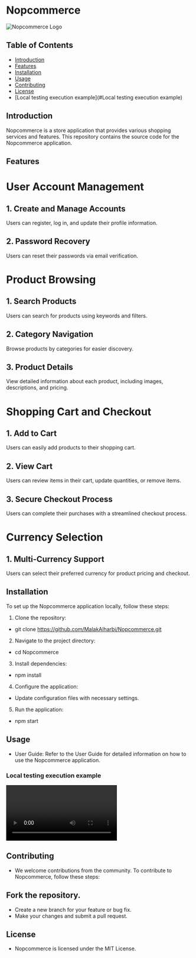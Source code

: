 # Nopcommerce

![Nopcommerce Logo](https://awesomeqa.com/ui/image/catalog/opencart-logo.png)

## Table of Contents

- [Introduction](#introduction)
- [Features](#features)
- [Installation](#installation)
- [Usage](#usage)
- [Contributing](#contributing)
- [License](#license)
- [Local testing execution example](#Local testing execution example)

## Introduction

Nopcommerce is a store application that provides various shopping services and features. This repository contains the source code for the Nopcommerce application.

## Features

# User Account Management
## 1. Create and Manage Accounts
Users can register, log in, and update their profile information.

## 2. Password Recovery
Users can reset their passwords via email verification.

# Product Browsing
## 1. Search Products
Users can search for products using keywords and filters.

## 2. Category Navigation
Browse products by categories for easier discovery.

## 3. Product Details
View detailed information about each product, including images, descriptions, and pricing.

# Shopping Cart and Checkout
## 1. Add to Cart
Users can easily add products to their shopping cart.

## 2. View Cart
Users can review items in their cart, update quantities, or remove items.

## 3. Secure Checkout Process
Users can complete their purchases with a streamlined checkout process.

# Currency Selection
## 1. Multi-Currency Support
Users can select their preferred currency for product pricing and checkout.

## Installation

To set up the Nopcommerce application locally, follow these steps:

1. Clone the repository:
*   git clone https://github.com/MalakAlharbi/Nopcommerce.git
2. Navigate to the project directory:
*   cd Nopcommerce
3. Install dependencies:
*   npm install
4. Configure the application:

* Update configuration files with necessary settings.
5. Run the application:
*   npm start

## Usage
* User Guide: Refer to the User Guide for detailed information on how to use the Nopcommerce application.

### Local testing execution example

![Local testing execution example](excution.mp4)

## Contributing
* We welcome contributions from the community. To contribute to Nopcommerce, follow these steps:

## Fork the repository.
* Create a new branch for your feature or bug fix.
* Make your changes and submit a pull request.

## License
* Nopcommerce is licensed under the MIT License.
